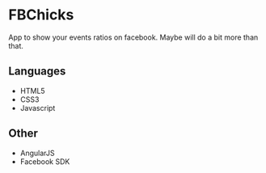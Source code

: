 # FBChicks

App to show your events ratios on facebook. Maybe will do a bit more than that.

## Languages
- HTML5
- CSS3
- Javascript

## Other
- AngularJS
- Facebook SDK

